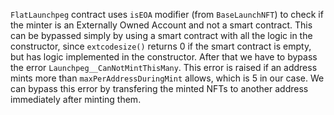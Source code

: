 `FlatLaunchpeg` contract uses `isEOA` modifier (from `BaseLaunchNFT`) to check if the minter is an Externally Owned Account and not a smart contract.
This can be bypassed simply by using a smart contract with all the logic in the constructor, since `extcodesize()` returns 0 if the smart contract is empty,
but has logic implemented in the constructor. After that we have to bypass the error `Launchpeg__CanNotMintThisMany`. This error is raised if an address
mints more than `maxPerAddressDuringMint` allows, which is 5 in our case. We can bypass this error by transfering the minted NFTs to another address immediately
after minting them.
